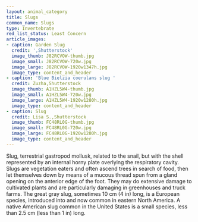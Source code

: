 ```yaml
---
layout: animal_category
title: Slugs
common_name: Slugs
type: Invertebrate
red_list_status: Least Concern
article_images:
- caption: Garden Slug
  credit: ',Shutterstock'
  image_thumb: J82RCVOW-thumb.jpg
  image_small: J82RCVOW-720w.jpg
  image_large: J82RCVOW-1920w1347h.jpg
  image_type: content_and_header
- caption: 'Blue Bielzia coerulans slug '
  credit: Zuzha,Shutterstock
  image_thumb: A1HZL5W4-thumb.jpg
  image_small: A1HZL5W4-720w.jpg
  image_large: A1HZL5W4-1920w1280h.jpg
  image_type: content_and_header
- caption: Slug
  credit: Lisa S.,Shutterstock
  image_thumb: FC48RL0G-thumb.jpg
  image_small: FC48RL0G-720w.jpg
  image_large: FC48RL0G-1920w1280h.jpg
  image_type: content_and_header
---
```


Slug, terrestrial gastropod mollusk, related to the snail, but with the shell represented by an internal horny plate overlying the respiratory cavity. Slugs are vegetation eaters and often ascend trees in search of food, then let themselves down by means of a mucous thread spun from a gland opening on the anterior edge of the foot. They may do extensive damage to cultivated plants and are particularly damaging in greenhouses and truck farms. The great gray slug, sometimes 10 cm (4 in) long, is a European species, introduced into and now common in eastern North America. A native American slug common in the United States is a small species, less than 2.5 cm (less than 1 in) long.